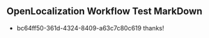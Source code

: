 ## OpenLocalization Workflow Test MarkDown
* bc64ff50-361d-4324-8409-a63c7c80c619 thanks!

<!--HONumber=Sep16_HO1-->


